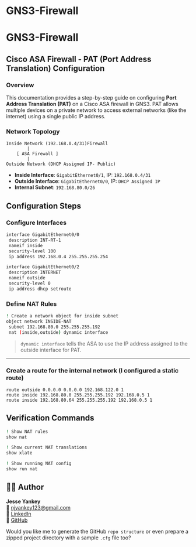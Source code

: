 # GNS3-Firewall
# GNS3-Firewall
## Cisco ASA Firewall - PAT (Port Address Translation) Configuration

### Overview

This documentation provides a step-by-step guide on configuring **Port Address Translation (PAT)** on a Cisco ASA firewall in GNS3. PAT allows multiple devices on a private network to access external networks (like the internet) using a single public IP address.

### Network Topology

```
Inside Network (192.168.0.4/31)Firewall
        |
    [ ASA Firewall ]
        |
Outside Network (DHCP Assigned IP- Public)
```

- **Inside Interface**: `GigabitEthernet0/1`, IP: `192.168.0.4/31`
- **Outside Interface**: `GigabitEthernet0/0`, IP: `DHCP Assigned IP`
- **Internal Subnet**: `192.168.80.0/26`

## Configuration Steps

### Configure Interfaces

```bash
interface GigabitEthernet0/0
 description INT-RT-1
 nameif inside
 security-level 100
 ip address 192.168.0.4 255.255.255.254 

interface GigabitEthernet0/2
 description INTERNET
 nameif outside
 security-level 0
 ip address dhcp setroute
```

### Define NAT Rules

```bash
! Create a network object for inside subnet
object network INSIDE-NAT
 subnet 192.168.80.0 255.255.255.192
 nat (inside,outside) dynamic interface
```

> `dynamic interface` tells the ASA to use the IP address assigned to the outside interface for PAT.

---

### Create a route for the internal  network (I configured a static route)

```
route outside 0.0.0.0 0.0.0.0 192.168.122.0 1
route inside 192.168.80.0 255.255.255.192 192.168.0.5 1
route inside 192.168.80.64 255.255.255.192 192.168.0.5 1
```

## Verification Commands

```bash
! Show NAT rules
show nat

! Show current NAT translations
show xlate

! Show running NAT config
show run nat
```

## 👨‍💻 Author

**Jesse Yankey**  
📧 njyankey123@gmail.com  
🔗 [LinkedIn](https://www.linkedin.com/in/jesse-yankey)  
🐙 [GitHub](https://www.github.com/Jesse-Yankey)


Would you like me to generate the GitHub `repo structure` or even prepare a zipped project directory with a sample `.cfg` file too?
